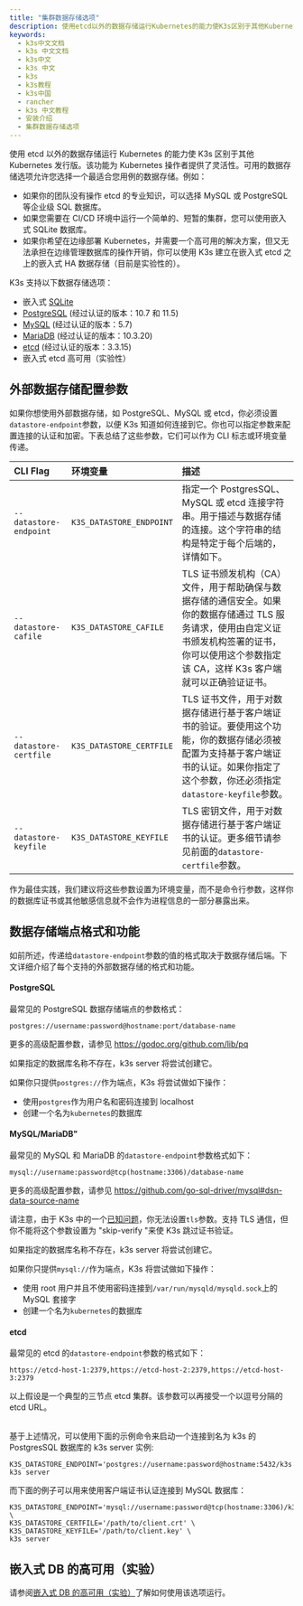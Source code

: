 ```yaml
---
title: "集群数据存储选项"
description: 使用etcd以外的数据存储运行Kubernetes的能力使K3s区别于其他Kubernetes发行版。该功能为Kubernetes操作者提供了灵活性。可用的数据存储选项允许您选择一个最适合您用例的数据存储。
keywords:
  - k3s中文文档
  - k3s 中文文档
  - k3s中文
  - k3s 中文
  - k3s
  - k3s教程
  - k3s中国
  - rancher
  - k3s 中文教程
  - 安装介绍
  - 集群数据存储选项
---
```


使用 etcd 以外的数据存储运行 Kubernetes 的能力使 K3s 区别于其他 Kubernetes 发行版。该功能为 Kubernetes 操作者提供了灵活性。可用的数据存储选项允许您选择一个最适合您用例的数据存储。例如：

- 如果你的团队没有操作 etcd 的专业知识，可以选择 MySQL 或 PostgreSQL 等企业级 SQL 数据库。
- 如果您需要在 CI/CD 环境中运行一个简单的、短暂的集群，您可以使用嵌入式 SQLite 数据库。
- 如果你希望在边缘部署 Kubernetes，并需要一个高可用的解决方案，但又无法承担在边缘管理数据库的操作开销，你可以使用 K3s 建立在嵌入式 etcd 之上的嵌入式 HA 数据存储（目前是实验性的）。

K3s 支持以下数据存储选项：

- 嵌入式 [SQLite](https://www.sqlite.org/index.html)
- [PostgreSQL](https://www.postgresql.org/) (经过认证的版本：10.7 和 11.5)
- [MySQL](https://www.mysql.com/) (经过认证的版本：5.7)
- [MariaDB](https://mariadb.org/) (经过认证的版本：10.3.20)
- [etcd](https://etcd.io/) (经过认证的版本：3.3.15)
- 嵌入式 etcd 高可用（实验性）

## 外部数据存储配置参数

如果你想使用外部数据存储，如 PostgreSQL、MySQL 或 etcd，你必须设置`datastore-endpoint`参数，以便 K3s 知道如何连接到它。你也可以指定参数来配置连接的认证和加密。下表总结了这些参数，它们可以作为 CLI 标志或环境变量传递。

| CLI Flag               | 环境变量                 | 描述                                                                                                                                                                                                  |
| :--------------------- | :----------------------- | :---------------------------------------------------------------------------------------------------------------------------------------------------------------------------------------------------- |
| `--datastore-endpoint` | `K3S_DATASTORE_ENDPOINT` | 指定一个 PostgresSQL、MySQL 或 etcd 连接字符串。用于描述与数据存储的连接。这个字符串的结构是特定于每个后端的，详情如下。                                                                              |
| `--datastore-cafile`   | `K3S_DATASTORE_CAFILE`   | TLS 证书颁发机构（CA）文件，用于帮助确保与数据存储的通信安全。如果你的数据存储通过 TLS 服务请求，使用由自定义证书颁发机构签署的证书，你可以使用这个参数指定该 CA，这样 K3s 客户端就可以正确验证证书。 |
| `--datastore-certfile` | `K3S_DATASTORE_CERTFILE` | TLS 证书文件，用于对数据存储进行基于客户端证书的验证。要使用这个功能，你的数据存储必须被配置为支持基于客户端证书的认证。如果你指定了这个参数，你还必须指定`datastore-keyfile`参数。                   |
| `--datastore-keyfile`  | `K3S_DATASTORE_KEYFILE`  | TLS 密钥文件，用于对数据存储进行基于客户端证书的认证。更多细节请参见前面的`datastore-certfile`参数。                                                                                                  |

作为最佳实践，我们建议将这些参数设置为环境变量，而不是命令行参数，这样你的数据库证书或其他敏感信息就不会作为进程信息的一部分暴露出来。

## 数据存储端点格式和功能

如前所述，传递给`datastore-endpoint`参数的值的格式取决于数据存储后端。下文详细介绍了每个支持的外部数据存储的格式和功能。

#### PostgreSQL

最常见的 PostgreSQL 数据存储端点的参数格式：

`postgres://username:password@hostname:port/database-name`

更多的高级配置参数，请参见 https://godoc.org/github.com/lib/pq

如果指定的数据库名称不存在，k3s server 将尝试创建它。

如果你只提供`postgres://`作为端点，K3s 将尝试做如下操作：

- 使用`postgres`作为用户名和密码连接到 localhost
- 创建一个名为`kubernetes`的数据库

#### MySQL/MariaDB"

最常见的 MySQL 和 MariaDB 的`datastore-endpoint`参数格式如下：

`mysql://username:password@tcp(hostname:3306)/database-name`

更多的高级配置参数，请参见 https://github.com/go-sql-driver/mysql#dsn-data-source-name

请注意，由于 K3s 中的一个[已知问题](https://github.com/rancher/k3s/issues/1093)，你无法设置`tls`参数。支持 TLS 通信，但你不能将这个参数设置为 "skip-verify "来使 K3s 跳过证书验证。

如果指定的数据库名称不存在，k3s server 将尝试创建它。

如果你只提供`mysql://`作为端点，K3s 将尝试做如下操作：

- 使用 root 用户并且不使用密码连接到`/var/run/mysqld/mysqld.sock`上的 MySQL 套接字
- 创建一个名为`kubernetes`的数据库

#### etcd

最常见的 etcd 的`datastore-endpoint`参数的格式如下：

`https://etcd-host-1:2379,https://etcd-host-2:2379,https://etcd-host-3:2379`

以上假设是一个典型的三节点 etcd 集群。该参数可以再接受一个以逗号分隔的 etcd URL。

<br/>基于上述情况，可以使用下面的示例命令来启动一个连接到名为 k3s 的 PostgresSQL 数据库的 k3s server 实例:

```
K3S_DATASTORE_ENDPOINT='postgres://username:password@hostname:5432/k3s' k3s server
```

而下面的例子可以用来使用客户端证书认证连接到 MySQL 数据库：

```
K3S_DATASTORE_ENDPOINT='mysql://username:password@tcp(hostname:3306)/k3s' \
K3S_DATASTORE_CERTFILE='/path/to/client.crt' \
K3S_DATASTORE_KEYFILE='/path/to/client.key' \
k3s server
```

## 嵌入式 DB 的高可用（实验）

请参阅[嵌入式 DB 的高可用（实验）](/docs/k3s/installation/ha-embedded/_index)了解如何使用该选项运行。
